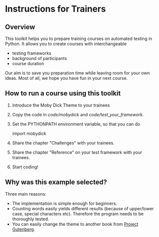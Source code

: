 # Instructions for Trainers

## Overview
This toolkit helps you to prepare training courses on automated testing in Python. It allows you to create courses with interchangeable

* testing frameworks
* background of participants
* course duration

Our aim is to save you preparation time while leaving room for your own ideas. Most of all, we hope you have fun in your next course.

## How to run a course using this toolkit

1. Introduce the Moby Dick Theme to your trainees
2. Copy the code in *code/mobydick* and *code/test_your_framework*.
3. Set the PYTHONPATH environment variable, so that you can do

    import mobydick

4. Share the chapter "Challenges" with your trainees.
5. Share the chapter "Reference" on your test framework with your trainees.
6. Start coding!


## Why was this example selected?

Three main reasons:

* The implementation is simple enough for beginners.
* Counting words easily yields different results (because of upper/lower case, special characters etc). Therefore the program needs to be thoroughly tested.
* You can easily change the theme to another book from [Project Gutenberg](http://www.gutenberg.org/).
